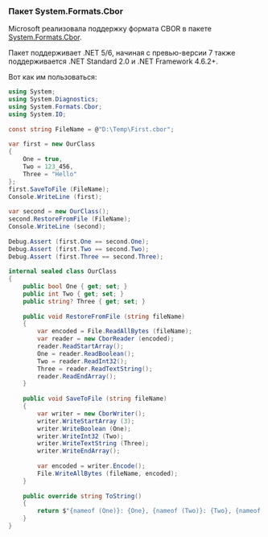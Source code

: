 ﻿### Пакет System.Formats.Cbor

Microsoft реализовала поддержку формата CBOR в пакете [System.Formats.Cbor](https://www.nuget.org/packages/System.Formats.Cbor/).

Пакет поддерживает .NET 5/6, начиная с превью-версии 7 также поддерживается .NET Standard 2.0 и .NET Framework 4.6.2+.

Вот как им пользоваться:

```c#
using System;
using System.Diagnostics;
using System.Formats.Cbor;
using System.IO;
 
const string FileName = @"D:\Temp\First.cbor";
 
var first = new OurClass
{
    One = true,
    Two = 123_456,
    Three = "Hello"
};
first.SaveToFile (FileName);
Console.WriteLine (first);
  
var second = new OurClass();
second.RestoreFromFile (FileName);
Console.WriteLine (second);
  
Debug.Assert (first.One == second.One);
Debug.Assert (first.Two == second.Two);
Debug.Assert (first.Three == second.Three);
 
internal sealed class OurClass
{
    public bool One { get; set; }
    public int Two { get; set; }
    public string? Three { get; set; }
     
    public void RestoreFromFile (string fileName)
    {
        var encoded = File.ReadAllBytes (fileName);
        var reader = new CborReader (encoded);
        reader.ReadStartArray();
        One = reader.ReadBoolean();
        Two = reader.ReadInt32();
        Three = reader.ReadTextString();
        reader.ReadEndArray();
    }
      
    public void SaveToFile (string fileName)
    {
        var writer = new CborWriter();
        writer.WriteStartArray (3);
        writer.WriteBoolean (One);
        writer.WriteInt32 (Two);
        writer.WriteTextString (Three);
        writer.WriteEndArray();
  
        var encoded = writer.Encode();
        File.WriteAllBytes (fileName, encoded);
    }
  
    public override string ToString()
    {
        return $"{nameof (One)}: {One}, {nameof (Two)}: {Two}, {nameof (Three)}: {Three}";
    }
}
```

